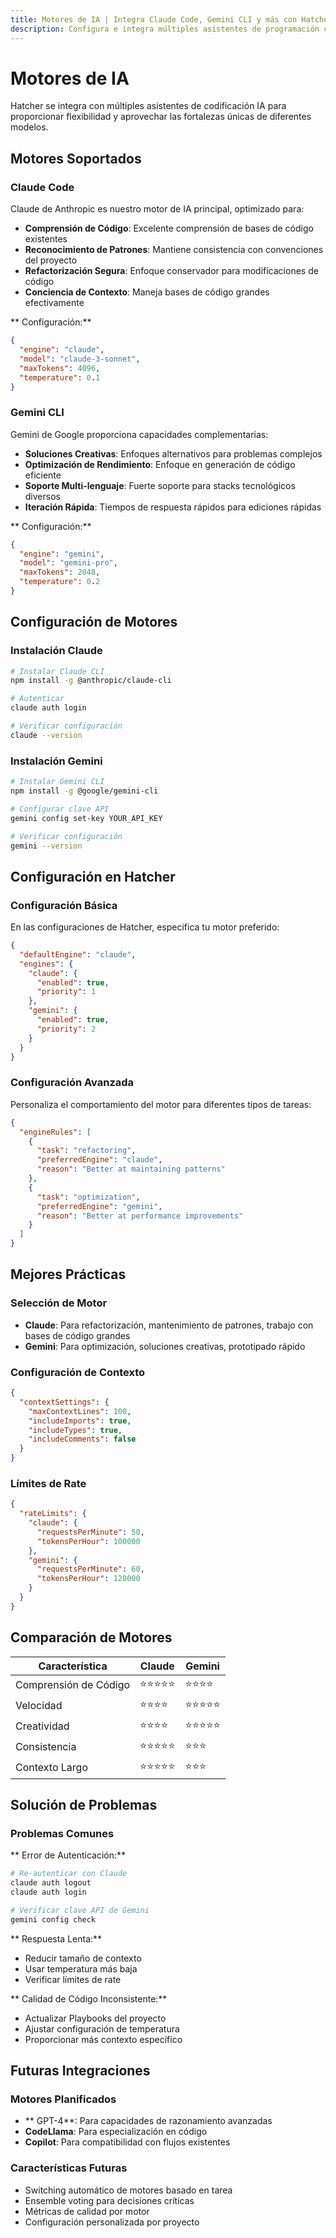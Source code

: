 ```yaml
---
title: Motores de IA | Integra Claude Code, Gemini CLI y más con Hatcher
description: Configura e integra múltiples asistentes de programación con IA en Hatcher IDE. Soporte para Claude Code, Gemini CLI y otros motores de IA para flujos de desarrollo flexibles y potentes.
---
```


# Motores de IA

Hatcher se integra con múltiples asistentes de codificación IA para proporcionar flexibilidad y aprovechar las fortalezas únicas de diferentes modelos.

## Motores Soportados

### Claude Code

Claude de Anthropic es nuestro motor de IA principal, optimizado para:

- **Comprensión de Código**: Excelente comprensión de bases de código existentes
- **Reconocimiento de Patrones**: Mantiene consistencia con convenciones del proyecto
- **Refactorización Segura**: Enfoque conservador para modificaciones de código
- **Conciencia de Contexto**: Maneja bases de código grandes efectivamente

** Configuración:**

```json
{
  "engine": "claude",
  "model": "claude-3-sonnet",
  "maxTokens": 4096,
  "temperature": 0.1
}
```

### Gemini CLI

Gemini de Google proporciona capacidades complementarias:

- **Soluciones Creativas**: Enfoques alternativos para problemas complejos
- **Optimización de Rendimiento**: Enfoque en generación de código eficiente
- **Soporte Multi-lenguaje**: Fuerte soporte para stacks tecnológicos diversos
- **Iteración Rápida**: Tiempos de respuesta rápidos para ediciones rápidas

** Configuración:**

```json
{
  "engine": "gemini",
  "model": "gemini-pro",
  "maxTokens": 2048,
  "temperature": 0.2
}
```

## Configuración de Motores

### Instalación Claude

```bash
# Instalar Claude CLI
npm install -g @anthropic/claude-cli

# Autenticar
claude auth login

# Verificar configuración
claude --version
```

### Instalación Gemini

```bash
# Instalar Gemini CLI
npm install -g @google/gemini-cli

# Configurar clave API
gemini config set-key YOUR_API_KEY

# Verificar configuración
gemini --version
```

## Configuración en Hatcher

### Configuración Básica

En las configuraciones de Hatcher, especifica tu motor preferido:

```json
{
  "defaultEngine": "claude",
  "engines": {
    "claude": {
      "enabled": true,
      "priority": 1
    },
    "gemini": {
      "enabled": true,
      "priority": 2
    }
  }
}
```

### Configuración Avanzada

Personaliza el comportamiento del motor para diferentes tipos de tareas:

```json
{
  "engineRules": [
    {
      "task": "refactoring",
      "preferredEngine": "claude",
      "reason": "Better at maintaining patterns"
    },
    {
      "task": "optimization",
      "preferredEngine": "gemini",
      "reason": "Better at performance improvements"
    }
  ]
}
```

## Mejores Prácticas

### Selección de Motor

- **Claude**: Para refactorización, mantenimiento de patrones, trabajo con bases de código grandes
- **Gemini**: Para optimización, soluciones creativas, prototipado rápido

### Configuración de Contexto

```json
{
  "contextSettings": {
    "maxContextLines": 100,
    "includeImports": true,
    "includeTypes": true,
    "includeComments": false
  }
}
```

### Límites de Rate

```json
{
  "rateLimits": {
    "claude": {
      "requestsPerMinute": 50,
      "tokensPerHour": 100000
    },
    "gemini": {
      "requestsPerMinute": 60,
      "tokensPerHour": 120000
    }
  }
}
```

## Comparación de Motores

| Característica        | Claude     | Gemini     |
| --------------------- | ---------- | ---------- |
| Comprensión de Código | ⭐⭐⭐⭐⭐ | ⭐⭐⭐⭐   |
| Velocidad             | ⭐⭐⭐⭐   | ⭐⭐⭐⭐⭐ |
| Creatividad           | ⭐⭐⭐⭐   | ⭐⭐⭐⭐⭐ |
| Consistencia          | ⭐⭐⭐⭐⭐ | ⭐⭐⭐     |
| Contexto Largo        | ⭐⭐⭐⭐⭐ | ⭐⭐⭐     |

## Solución de Problemas

### Problemas Comunes

** Error de Autenticación:**

```bash
# Re-autenticar con Claude
claude auth logout
claude auth login

# Verificar clave API de Gemini
gemini config check
```

** Respuesta Lenta:**

- Reducir tamaño de contexto
- Usar temperatura más baja
- Verificar límites de rate

** Calidad de Código Inconsistente:**

- Actualizar Playbooks del proyecto
- Ajustar configuración de temperatura
- Proporcionar más contexto específico

## Futuras Integraciones

### Motores Planificados

- ** GPT-4**: Para capacidades de razonamiento avanzadas
- **CodeLlama**: Para especialización en código
- **Copilot**: Para compatibilidad con flujos existentes

### Características Futuras

- Switching automático de motores basado en tarea
- Ensemble voting para decisiones críticas
- Métricas de calidad por motor
- Configuración personalizada por proyecto
